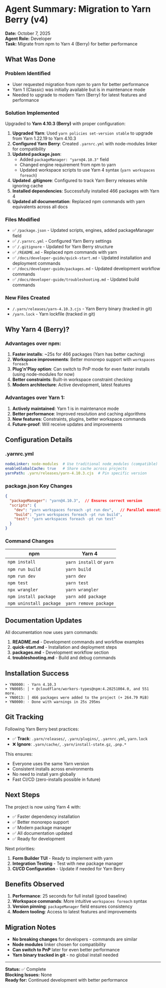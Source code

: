 # Agent Summary: Migration to Yarn Berry (v4)

**Date:** October 7, 2025  
**Agent Role:** Developer  
**Task:** Migrate from npm to Yarn 4 (Berry) for better performance

## What Was Done

### Problem Identified
- User requested migration from npm to yarn for better performance
- Yarn 1 (Classic) was initially available but is in maintenance mode
- Needed to upgrade to modern Yarn (Berry) for latest features and performance

### Solution Implemented

Upgraded to **Yarn 4.10.3 (Berry)** with proper configuration:

1. **Upgraded Yarn**: Used `yarn policies set-version stable` to upgrade from Yarn 1.22.19 to Yarn 4.10.3
2. **Configured Yarn Berry**: Created `.yarnrc.yml` with node-modules linker for compatibility
3. **Updated package.json**: 
   - Added `packageManager: "yarn@4.10.3"` field
   - Changed engine requirement from npm to yarn
   - Updated workspace scripts to use Yarn 4 syntax (`yarn workspaces foreach`)
4. **Updated .gitignore**: Configured to track Yarn Berry releases while ignoring cache
5. **Installed dependencies**: Successfully installed 466 packages with Yarn 4
6. **Updated all documentation**: Replaced npm commands with yarn equivalents across all docs

### Files Modified

- ✅ `/package.json` - Updated scripts, engines, added packageManager field
- ✅ `/.yarnrc.yml` - Configured Yarn Berry settings
- ✅ `/.gitignore` - Updated for Yarn Berry structure
- ✅ `/README.md` - Replaced npm commands with yarn
- ✅ `/docs/developer-guide/quick-start.md` - Updated installation and deployment commands
- ✅ `/docs/developer-guide/packages.md` - Updated development workflow commands
- ✅ `/docs/developer-guide/troubleshooting.md` - Updated build commands

### New Files Created

- `/.yarn/releases/yarn-4.10.3.cjs` - Yarn Berry binary (tracked in git)
- `/yarn.lock` - Yarn lockfile (tracked in git)

## Why Yarn 4 (Berry)?

### Advantages over npm:
1. **Faster installs**: ~25s for 466 packages (Yarn has better caching)
2. **Workspace improvements**: Better monorepo support with `workspaces foreach`
3. **Plug'n'Play option**: Can switch to PnP mode for even faster installs (using node-modules for now)
4. **Better constraints**: Built-in workspace constraint checking
5. **Modern architecture**: Active development, latest features

### Advantages over Yarn 1:
1. **Actively maintained**: Yarn 1 is in maintenance mode
2. **Better performance**: Improved resolution and caching algorithms
3. **New features**: Constraints, plugins, better workspace commands
4. **Future-proof**: Will receive updates and improvements

## Configuration Details

### .yarnrc.yml
```yaml
nodeLinker: node-modules  # Use traditional node_modules (compatible)
enableGlobalCache: true   # Share cache across projects
yarnPath: .yarn/releases/yarn-4.10.3.cjs  # Pin specific version
```

### package.json Key Changes
```json
{
  "packageManager": "yarn@4.10.3",  // Ensures correct version
  "scripts": {
    "dev": "yarn workspaces foreach -pt run dev",   // Parallel execution
    "build": "yarn workspaces foreach -pt run build",
    "test": "yarn workspaces foreach -pt run test"
  }
}
```

### Command Changes

| npm | Yarn 4 |
|-----|--------|
| `npm install` | `yarn install` or `yarn` |
| `npm run build` | `yarn build` |
| `npm run dev` | `yarn dev` |
| `npm test` | `yarn test` |
| `npx wrangler` | `yarn wrangler` |
| `npm install package` | `yarn add package` |
| `npm uninstall package` | `yarn remove package` |

## Documentation Updates

All documentation now uses yarn commands:

1. **README.md** - Development commands and workflow examples
2. **quick-start.md** - Installation and deployment steps
3. **packages.md** - Development workflow section
4. **troubleshooting.md** - Build and debug commands

## Installation Success

```
➤ YN0000: · Yarn 4.10.3
➤ YN0085: │ + @cloudflare/workers-types@npm:4.20251004.0, and 551 more.
➤ YN0013: │ 466 packages were added to the project (+ 264.79 MiB)
➤ YN0000: · Done with warnings in 25s 295ms
```

## Git Tracking

Following Yarn Berry best practices:
- ✅ **Track**: `.yarn/releases/`, `.yarn/plugins/`, `.yarnrc.yml`, `yarn.lock`
- ❌ **Ignore**: `.yarn/cache/`, `.yarn/install-state.gz`, `.pnp.*`

This ensures:
- Everyone uses the same Yarn version
- Consistent installs across environments
- No need to install yarn globally
- Fast CI/CD (zero-installs possible in future)

## Next Steps

The project is now using Yarn 4 with:
- ✅ Faster dependency installation
- ✅ Better monorepo support
- ✅ Modern package manager
- ✅ All documentation updated
- ✅ Ready for development

Next priorities:
1. **Form Builder TUI** - Ready to implement with yarn
2. **Integration Testing** - Test with new package manager
3. **CI/CD Configuration** - Update if needed for Yarn Berry

## Benefits Observed

1. **Performance**: 25 seconds for full install (good baseline)
2. **Workspace commands**: More intuitive `workspaces foreach` syntax
3. **Version pinning**: `packageManager` field ensures consistency
4. **Modern tooling**: Access to latest features and improvements

## Migration Notes

- **No breaking changes** for developers - commands are similar
- **Node modules** linker chosen for compatibility
- **Can switch to PnP** later for even better performance
- **Yarn binary tracked in git** - no global install needed

---

**Status:** ✅ Complete  
**Blocking Issues:** None  
**Ready for:** Continued development with better performance
